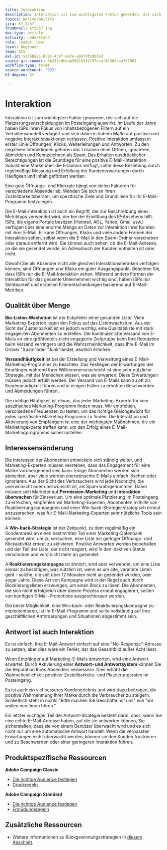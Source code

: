```yaml
---
title: Interaktion
description: Interaktion ist zum wichtigsten Faktor geworden, der sich auf die Platzierungsentscheidungen im Posteingang auswirkt.
topics: Deliverability
jira: KT-5257
thumbnail: kt5257.jpg
doc-type: article
activity: understand
role: Leader, User
level: Beginner
team: ACS
exl-id: 5a36b821-bcec-4c4f-ae7e-a697df1bb56d
source-git-commit: 6b312cdbba496818337c97ec4f42962aea757901
workflow-type: tm+mt
source-wordcount: '923'
ht-degree: 2%

---
```


# Interaktion

Interaktion ist zum wichtigsten Faktor geworden, der sich auf die Platzierungsentscheidungen im Posteingang auswirkt. Im Laufe der Jahre haben ISPs ihren Fokus von inhaltsbezogenen Filtern auf ein Verhaltensmodell verlagert und sich dabei in hohem Maße auf positive und negative Interaktionsaktionen verlassen. Positive Interaktion umfasst in erster Linie Öffnungen, Klicks, Weiterleitungen und Antworten. Zu den negativen Interaktionen gehören das Löschen ohne Öffnen, Ignorieren, Abmelden und Kennzeichnen als Spam. Das Erhalten ausdrücklicher Berechtigungen ist die Grundlage für eine positive E-Mail-Interaktion. Sobald eine Marke über die Erlaubnis verfügt, sollte diese Beziehung durch regelmäßige Messung und Erfüllung der Kundenerwartungen durch Häufigkeit und Inhalt gefördert werden.

Eine gute Öffnungs- und Klickrate hängt von vielen Faktoren für verschiedene Absender ab. Wenden Sie sich an Ihren Zustellbarkeitsberater, um spezifische Ziele und Grundlinien für Ihr E-Mail-Programm festzulegen.

Die E-Mail-Interaktion ist auch ein Begriff, der zur Beschreibung eines Metriktyps verwendet wird, der bei der Ermittlung des IP-Ansehens hilft. ISPs, die eigene Portale besitzen (Hotmail, AOL, Yahoo, Gmail usw.) verfügen über eine enorme Menge an Daten zur Interaktion ihrer Kunden mit ihrer E-Mail. Er kann Öffnungen, Klicks und viele andere Formen der Interaktion sehen, selbst wenn die E-Mail in den Spam-Ordner verschoben oder daraus entfernt wird. Sie können auch sehen, ob die E-Mail-Adresse, an die sie gesendet wurde, im Adressbuch der Kunden enthalten ist oder nicht.

Obwohl Sie als Absender nicht alle gleichen Interaktionsmetriken verfolgen können, sind Öffnungen und Klicks ein guter Ausgangspunkt. Beachten Sie, dass ISPs nur die E-Mail-Interaktion sehen. Während andere Formen der Interaktion für das gesamte Unternehmen wichtig sind, haben ISPs nur Sichtbarkeit und erstellen Filterentscheidungen basierend auf E-Mail-Metriken.

## Qualität über Menge

**Bio-Listen-Wachstum** ist der Eckpfeiler einer gesunden Liste. Viele Marketing-Experten legen den Fokus auf das Listenwachstum. Aus der Sicht der Zustellbarkeit ist es jedoch wichtig, eine Qualitätsliste mit stark engagierten Abonnenten zu erstellen. Der kontinuierliche Versand von E-Mails an eine größtenteils nicht engagierte Zielgruppe kann Ihre Reputation beim Versand verringern und die Wahrscheinlichkeit, dass Ihre E-Mail im Ordner &quot;Spam&quot;oder &quot;Junk&quot;landet, deutlich erhöhen.

**Versandhäufigkeit** ist bei der Erstellung und Verwaltung eines E-Mail-Marketing-Programms zu beachten. Das Festlegen der Erwartungen der Empfänger während Ihrer Willkommensnachricht ist eine sehr nützliche Strategie, mit der Menschen wissen, was sie erwarten. Diese Erwartungen müssen jedoch erfüllt werden: Der Versand von E-Mails kann zu oft zu Kundenmüdigkeit führen und in einigen Fällen zu erhöhten Beschwerden und Abmeldungen führen.

Die richtige Häufigkeit ist etwas, das jeder Marketing-Experte für sein spezifisches Marketing-Programm finden muss. Wir empfehlen, verschiedene Frequenzen zu testen, um das richtige Gleichgewicht für jedes spezifische Marketing-Programm zu finden. Die Interaktion und Aktivierung von Empfängern ist eine der wichtigsten Maßnahmen, die ein Marketingexperte treffen kann, um den Erfolg eines E-Mail-Marketingprogramms sicherzustellen.

## Interessensänderung

Die Interessen der Abonnenten entwickeln sich ständig weiter, und Marketing-Experten müssen verstehen, dass das Engagement für eine Marke vorübergehend sein kann. Einige Abonnenten werden sich abmelden, aber viele werden unerwünschte E-Mails einfach löschen oder ignorieren. Aus der Sicht des Verbrauchers wird jede Nachricht, die unerwünscht oder unerwünscht ist, als Spam wahrgenommen. Daher müssen sich Marketer auf **Permission-Marketing** und **Interaktion überwachen** für Zinsverlust. Um eine optimale Platzierung im Posteingang zu erreichen, empfehlen wir Marketing-Experten, Abonnenten mithilfe von Reaktivierungskampagnen und einer Win-back-Strategie strategisch erneut anzusprechen, was für E-Mail-Marketing-Experten sehr nützliche Tools sein können.

A **Win-back-Strategie** ist der Zeitpunkt, zu dem regelmäßig ein Sonderanreiz an einen bestimmten Teil einer Marketing-Datenbank gesendet wird, um zu versuchen, eine Liste mit geringer Öffnungs- und Klickaktivität erneut zu aktivieren. Positive Antworten werden beibehalten und der Teil der Liste, der nicht reagiert, wird in den inaktiven Status verschoben und wird nicht mehr an gesendet.

A **Reaktivierungskampagne** ist ähnlich, wird aber verwendet, um eine Liste einmal zu bestätigen, was nützlich ist, wenn es um alte, veraltete Listen geht - solche, die seit über 12 Monaten nicht an gesendet wurden, oder sogar Jahre. Diese Art von Kampagne wird in der Regel auch durch Blockierungslisten erzwungen, um einen Block zu lösen. Die Abonnenten, die sich nicht erfolgreich über diesen Prozess erneut engagieren, sollten von künftigen E-Mail-Promotions ausgeschlossen werden.

Die beste Möglichkeit, eine Win-back- oder Reaktivierungskampagne zu implementieren, ist Ihr E-Mail-Programm und sollte vollständig auf Ihre geschäftlichen Anforderungen und Situationen abgestimmt sein.

## Antwort ist auch Interaktion

Es ist einfach, Ihre E-Mail-Antwort einfach auf eine &quot;No-Response&quot;-Adresse zu setzen, aber dies wäre ein Fehler, der das Gesamtbild außer Acht lässt.

Wenn Empfänger auf Marketing-E-Mails antworten, wird eine Antwort erwartet. Durch Aktivierung einer **Antwort- und Antwortsystem** können Sie die Reputation Ihres Absenders verbessern. Dies erhöht die Wahrscheinlichkeit positiver Zustellbarkeits- und Platzierungsraten im Posteingang.

Es ist auch ein viel besseres Kundenerlebnis und wird dazu beitragen, die positive Wahrnehmung Ihrer Marke durch die Verbraucher zu steigern. Schließlich steht in nichts &quot;Bitte machen Sie Geschäfte mit uns&quot; wie &quot;wir wollen von Ihnen hören.&quot;

Ein letzter wichtiger Teil der Antwort-Strategie besteht darin, dass, wenn Sie eine echte E-Mail-Adresse haben, auf die sie antworten können, Sie sicherstellen, dass sie von einem Benutzer überwacht wird und es sich nicht nur um eine automatische Antwort handelt. Wenn die verpassten Erwartungen nicht überwacht werden, können sie den Kunden frustrieren und zu Beschwerden oder einer geringeren Interaktion führen.

## Produktspezifische Ressourcen

**Adobe Campaign Classic**

* [Die richtige Audience festlegen](https://experienceleague.adobe.com/docs/campaign-standard/using/communication-channels/delivery-bestpractices/define-the-right-audience.html#communication-channels)
* [Druckregeln](https://experienceleague.adobe.com/docs/campaign-classic/using/orchestrating-campaigns/campaign-optimization/pressure-rules.html)

**Adobe Campaign Standard**

* [Die richtige Audience festlegen](https://experienceleague.adobe.com/docs/campaign-standard/using/communication-channels/delivery-bestpractices/define-the-right-audience.html)
* [Ermüdungsregeln](https://experienceleague.adobe.com/docs/campaign-standard/using/testing-and-sending/working-with-typology-rules/fatigue-rules.html)

## Zusätzliche Ressourcen

* Weitere Informationen zu Rückgewinnungsstrategien in [diesem Abschnitt](/help/additional-resources/re-engagement.md).
